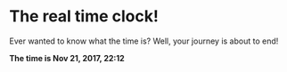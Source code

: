 # The real time clock!

Ever wanted to know what the time is? Well, your journey is about to end!

**The time is Nov 21, 2017, 22:12**